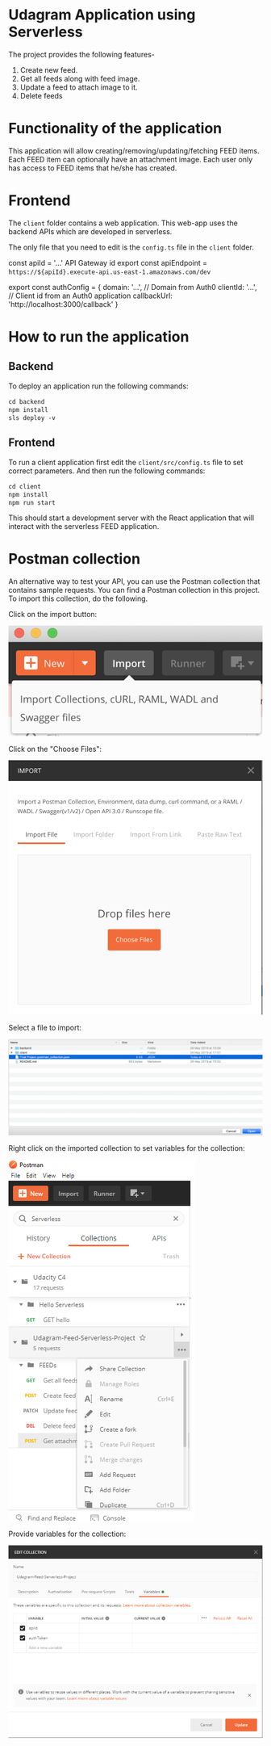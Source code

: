 # Udagram Application using Serverless

The project provides the following features-
1) Create new feed.
2) Get all feeds along with feed image.
3) Update a feed to attach image to it.
4) Delete feeds

# Functionality of the application

This application will allow creating/removing/updating/fetching FEED items. Each FEED item can optionally have an attachment image. Each user only has access to FEED items that he/she has created.


# Frontend

The `client` folder contains a web application. This web-app uses the backend APIs which are developed in serverless.

The only file that you need to edit is the `config.ts` file in the `client` folder. 

const apiId = '...' API Gateway id
export const apiEndpoint = `https://${apiId}.execute-api.us-east-1.amazonaws.com/dev`

export const authConfig = {
  domain: '...',    // Domain from Auth0
  clientId: '...',  // Client id from an Auth0 application
  callbackUrl: 'http://localhost:3000/callback'
}

# How to run the application

## Backend

To deploy an application run the following commands:

```
cd backend
npm install
sls deploy -v
```

## Frontend

To run a client application first edit the `client/src/config.ts` file to set correct parameters. And then run the following commands:

```
cd client
npm install
npm run start
```

This should start a development server with the React application that will interact with the serverless FEED application.

# Postman collection

An alternative way to test your API, you can use the Postman collection that contains sample requests. You can find a Postman collection in this project. To import this collection, do the following.

Click on the import button:

![Alt text](images/import-collection-1.png?raw=true "Image 1")


Click on the "Choose Files":

![Alt text](images/import-collection-2.png?raw=true "Image 2")


Select a file to import:

![Alt text](images/import-collection-3.png?raw=true "Image 3")


Right click on the imported collection to set variables for the collection:

![Alt text](images/import-collection-4.png?raw=true "Image 4")

Provide variables for the collection:

![Alt text](images/import-collection-5.png?raw=true "Image 5")